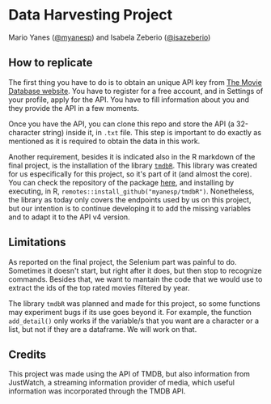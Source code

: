 # Data Harvesting Project
Mario Yanes ([@myanesp](https://github.com/myanesp)) and Isabela Zeberio ([@isazeberio](https://github.com/isazeberio))

## How to replicate

The first thing you have to do is to obtain an unique API key from [The Movie Database website](https://www.themoviedb.org/).
You have to register for a free account, and in Settings of your profile, apply for the API. You have to fill information about you and they provide the API in a few moments. 

Once you have the API, you can clone this repo and store the API (a 32-character string) inside it, in `.txt` file. This step is important
to do exactly as mentioned as it is required to obtain the data in this work.

Another requirement, besides it is indicated also in the R markdown of the final project, is the installation of the library [`tmdbR`](https://github.com/myanesp/tmdbR).
This library was created for us especifically for this project, so it's part of it (and almost the core). You can check the repository of the package [here](https://github.com/myanesp/tmdbR), and installing by executing, in R, `remotes::install_github("myanesp/tmdbR")`. Nonetheless, the library as today only covers the endpoints used by us on this project, but our intention is to continue developing it to add the missing variables and to adapt it to the API v4 version.  

## Limitations
As reported on the final project, the Selenium part was painful to do. Sometimes it doesn't start, but right after it does, but then stop to recognize commands. Besides that, we want to mantain the code that we would use to extract the ids of the top rated movies filtered by year.

The library `tmdbR` was planned and made for this project, so some functions may experiment bugs if its use goes beyond it. For example, the function `add_detail()` only works if the variable/s that you want are a character or a list, but not if they are a dataframe. We will work on that.

## Credits
This project was made using the API of TMDB, but also information from JustWatch, a streaming information provider of media, which useful information was incorporated through the TMDB API.
